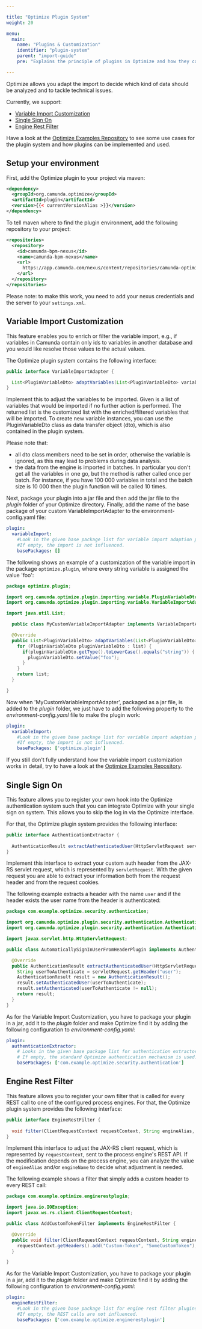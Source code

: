 ```yaml
---

title: "Optimize Plugin System"
weight: 20

menu:
  main:
    name: "Plugins & Customization"
    identifier: "plugin-system"
    parent: "import-guide"
    pre: "Explains the principle of plugins in Optimize and how they can be added."

---
```


Optimize allows you adapt the import to decide which kind of data should be analyzed and to tackle technical issues.

Currently, we support:

* [Variable Import Customization](#variable-import-customization)
* [Single Sign On](#single-sign-on)
* [Engine Rest Filter](#engine-rest-filter)

Have a look at the [Optimize Examples Repository](https://github.com/camunda/camunda-optimize-examples) to see some use cases for the plugin system and how plugins can be implemented and used.

## Setup your environment

First, add the Optimize plugin to your project via maven:

```xml
<dependency>
  <groupId>org.camunda.optimize</groupId>
  <artifactId>plugin</artifactId>
  <version>{{< currentVersionAlias >}}</version>
</dependency>
```

To tell maven where to find the plugin environment, add the following repository to your project:

```xml
<repositories>
  <repository>
    <id>camunda-bpm-nexus</id>
    <name>camunda-bpm-nexus</name>
    <url>
      https://app.camunda.com/nexus/content/repositories/camunda-optimize
    </url>
  </repository>
</repositories>
```

Please note: to make this work, you need to add your nexus credentials and the server to your `settings.xml`.

## Variable Import Customization

This feature enables you to enrich or filter the variable import, e.g., if variables in Camunda contain only ids to variables in another database and you would like resolve those values to the actual values.

The Optimize plugin system contains the following interface:

```java
public interface VariableImportAdapter {

  List<PluginVariableDto> adaptVariables(List<PluginVariableDto> variables);
}
```

Implement this to adjust the variables to be imported. Given is a list of variables that would be imported if no further action is performed. The returned list is the customized list with the enriched/filtered variables that will be imported. To create new variable instances, you can use the PluginVariableDto class as data transfer object (dto), which is also contained in the plugin system. 

Please note that:

* all dto class members need to be set in order, otherwise the variable is ignored, as this may lead to problems during data analysis.
* the data from the engine is imported in batches. In particular you don't get all the variables in one go, but the method is rather called once per batch. For instance, if you have 100 000 variables in total and the batch size is 10 000 then the plugin function will be called 10 times.

Next, package your plugin into a jar file and then add the jar file to the _plugin_ folder of your Optimize directory. Finally, add the name of the base package of your custom VariableImportAdapter to the environment-config.yaml file:

```yaml
plugin:
  variableImport:
    #Look in the given base package list for variable import adaption plugins.
    #If empty, the import is not influenced.
    basePackages: []
```

The following shows an example of a customization of the variable import in the package ```optimize.plugin```, where every string variable is assigned the value 'foo':

```java
package optimize.plugin;

import org.camunda.optimize.plugin.importing.variable.PluginVariableDto;
import org.camunda.optimize.plugin.importing.variable.VariableImportAdapter;

import java.util.List;

  public class MyCustomVariableImportAdapter implements VariableImportAdapter {

  @Override
  public List<PluginVariableDto> adaptVariables(List<PluginVariableDto> list) {
    for (PluginVariableDto pluginVariableDto : list) {
      if(pluginVariableDto.getType().toLowerCase().equals("string")) {
        pluginVariableDto.setValue("foo");
      }
    }
    return list;
  }

}
```

Now when 'MyCustomVariableImportAdapter', packaged as a jar file, is added to the _plugin_ folder, we just have to add the following property to the _environment-config.yaml_ file to make the plugin work:

```yaml
plugin:
  variableImport:
    #Look in the given base package list for variable import adaption plugins.
    #If empty, the import is not influenced.
    basePackages: ['optimize.plugin']
```

If you still don't fully understand how the variable import customization works in detail, try to have a look at the [Optimize Examples Repository](https://github.com/camunda/camunda-optimize-examples#getting-started-with-variable-import-plugins).

## Single Sign On 

This feature allows you to register your own hook into the Optimize authentication system such that you can
integrate Optimize with your single sign on system. This allows you to skip the log in via the Optimize interface.

For that, the Optimize plugin system provides the following interface:
```java
public interface AuthenticationExtractor {
  
  AuthenticationResult extractAuthenticatedUser(HttpServletRequest servletRequest);
}
```

Implement this interface to extract your custom auth header from the JAX-RS servlet request, which is represented by ```servletRequest```.
With the given request you are able to extract your information both from the request header and from the request cookies.

The following example extracts a header with the name `user` and if the header exists the user name from the header is authenticated:
```java
package com.example.optimize.security.authentication;

import org.camunda.optimize.plugin.security.authentication.AuthenticationExtractor;
import org.camunda.optimize.plugin.security.authentication.AuthenticationResult;

import javax.servlet.http.HttpServletRequest;

public class AutomaticallySignInUserFromHeaderPlugin implements AuthenticationExtractor {

  @Override
  public AuthenticationResult extractAuthenticatedUser(HttpServletRequest servletRequest) {
    String userToAuthenticate = servletRequest.getHeader("user");
    AuthenticationResult result = new AuthenticationResult();
    result.setAuthenticatedUser(userToAuthenticate);
    result.setAuthenticated(userToAuthenticate != null);
    return result;
  }
}
```

As for the Variable Import Customization, you have to package your plugin in a jar, add it to the _plugin_ folder and make Optimize find it by adding the following configuration to _environment-config.yaml_:

```yaml
plugin:
  authenticationExtractor:
    # Looks in the given base package list for authentication extractor plugins.
    # If empty, the standard Optimize authentication mechanism is used.
    basePackages: ['com.example.optimize.security.authentication']
```

## Engine Rest Filter

This feature allows you to register your own filter that is called for every REST call to one of the configured process engines.
For that, the Optimize plugin system provides the following interface:
```java
public interface EngineRestFilter {
  
  void filter(ClientRequestContext requestContext, String engineAlias, String engineName) throws IOException;
}
```

Implement this interface to adjust the JAX-RS client request, which is represented by ```requestContext```, sent to the process engine's REST API.
If the modification depends on the process engine, you can analyze the value of ```engineAlias``` and/or ```engineName``` to decide what adjustment is needed.

The following example shows a filter that simply adds a custom header to every REST call:
```java
package com.example.optimize.enginerestplugin;

import java.io.IOException;
import javax.ws.rs.client.ClientRequestContext;

public class AddCustomTokenFilter implements EngineRestFilter {

  @Override
  public void filter(ClientRequestContext requestContext, String engineAlias, String engineName) throws IOException {
    requestContext.getHeaders().add("Custom-Token", "SomeCustomToken");
  }

}
```

As for the Variable Import Customization, you have to package your plugin in a jar, add it to the _plugin_ folder and make Optimize find it by adding the following configuration to _environment-config.yaml_:

```yaml
plugin:
  engineRestFilter:
    #Look in the given base package list for engine rest filter plugins.
    #If empty, the REST calls are not influenced.
    basePackages: ['com.example.optimize.enginerestplugin']
```
